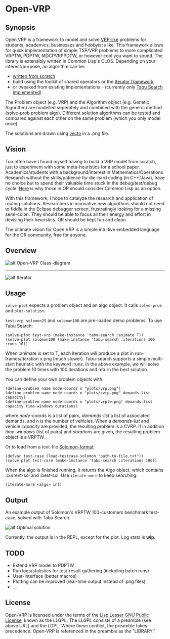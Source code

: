 # Open-VRP

## Synopsis

Open VRP is a framework to model and solve [VRP-like](http://neo.lcc.uma.es/radi-aeb/WebVRP/) problems for students, academics, businesses and hobbyist alike. This framework allows for quick implementation of simple TSP/VRP problems to more complicated VRPTW, PDPTW, MDCPVRPPDTW, or however cool you want to sound. The library is extensibly written in Common Lisp's CLOS. Depending on your interest/purpose, an algorithm can be:

* [written from scratch](https://github.com/mck-/Open-VRP/wiki/Using-Open-VRP:-writing-your-algo-from-scratch)
* build using the toolkit of shared operators or the [Iterator framework](https://github.com/mck-/Open-VRP/wiki/Using-Open-VRP:-build-your-algo-with-the-Iterator)
* or tweaked from existing implementations - (currently only [Tabu Search implemented](https://github.com/mck-/Open-VRP/wiki/Description-of-the-Tabu-Search-implementation))

The Problem object (e.g. VRP) and the Algorithm object (e.g. Genetic Algorithm) are modelled seperately and combined with the generic method (solve-prob problem algo). Different solution algorithms can be tested and compared against each other on the same problem (which you only model once).

The solutions are drawn using [vecto](http://www.xach.com/lisp/vecto/) in a .png file.

## Vision

Too often have I found myself having to build a VRP model from scratch, just to experiment with some meta-heuristics for a school paper. Academics/students with a background/interest in Mathematics/Operations Research without the skills/patience for die-hard coding (in C++/Java), have no choice but to spend their valuable time stuck in the debug/test/debug cycle. [Here](https://kuomarc.wordpress.com/2012/01/27/why-i-love-common-lisp-and-hate-java/) is why those in OR should consider Common Lisp as an option.

With this framework, I hope to catalyze the research and application of routing solutions. Researchers in innovative new algorithms should not need to fiddle in the Eclipse debugger screen, frustratingly looking for a missing semi-colon. They should be able to focus all their energy and effort in devising their heuristics. OR should be kept fun and clean.

The ultimate vision for Open VRP is a simple intuitive embedded language for the OR community, free for anyone.

## Overview

![alt Open-VRP Class-diagram](https://github.com/mck-/Open-VRP/blob/master/class-diagram.png?raw=true "Open-VRP Class-diagram")

---

![alt Iterator](https://github.com/mck-/Open-VRP/blob/master/iterator.png?raw=true "Iterator")

## Usage

`solve-plot` expects a problem object and an algo object. It calls `solve-prob` and `plot-solution`.

`test-vrp`, `solomon25` and `solomon100` are pre-loaded demo problems. To use Tabu Search:

```
(solve-plot test-vrp (make-instance 'tabu-search :animate T))
(solve-plot solomon100 (make-instance 'tabu-search :iterations 100 :runs 10))
```

When :animate is set to T, each iteration will produce a plot in run-frames/Iteration x.png (much slower). 
Tabu-search supports a simple multi-start heuristic with the keyword :runs. In the above example, we will solve the problem 10 times with 100 iterations and return the best solution.

You can define your own problem objects with:

```
(define-problem name node-coords n "plots/vrp.png")
(define-problem name node-coords n "plots/cvrp.png" demands-list capacity)
(define-problem name node-coords n "plots/vrptw.png" demands-list capacity time-windows durations)
```

where *node-coords* is a list of pairs, *demands-list* a list of associated demands, and n is the number of vehicles. When a *demands-list* and vehicle *capacity* are provided, the resulting problem is a CVRP. If in addition *time-windows* (list of pairs) and *durations* are given, the resulting problem object is a VRPTW.

Or to load from a text-file [Solomon-format](http://neo.lcc.uma.es/radi-aeb/WebVRP/index.html?/Problem_Instances/CVRPTWInstances.html):

```
(defvar test-case (load-testcase-solomon "path-to-file.txt"))
(solve-plot test-case (make-instance 'tabu-search :iterations 100))
```

When the algo is finished running, it returns the Algo object, which contains :current-sol and :best-sol. Use `iterate-more` to keep searching:

```
(iterate-more <algo> int)
```

## Output

An example output of Solomon's VRPTW 100-customers benchmark test-case, solved with Tabu Search.

![alt Optimal solution](https://github.com/mck-/Open-VRP/blob/master/plots/solomon100-optimal.png?raw=true "Optimal solution")

Currently, the output is in the REPL, except for the plot. Log stats is **wip**.

## TODO

* Extend VRP model to PDPTW
* Run logs/statistics for test-result gathering (including batch runs)
* User-interface (better macros)
* Plotting can be improved (real-time output instead of .png files)
* ...

## License

Open-VRP is licensed under the terms of the [Lisp Lesser GNU
Public License](http://opensource.franz.com/preamble.html), known as
the LLGPL.  The LLGPL consists of a preamble (see above URL) and the
LGPL.  Where these conflict, the preamble takes precedence. 
Open-VRP is referenced in the preamble as the "LIBRARY."
